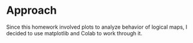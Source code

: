 # Approach

Since this homework involved plots to analyze behavior of logical maps, I decided to use matplotlib and Colab to work through it.